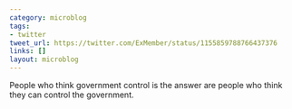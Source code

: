 ```yaml
---
category: microblog
tags:
- twitter
tweet_url: https://twitter.com/ExMember/status/1155859788766437376
links: []
layout: microblog
---
```

People who think government control is the answer are people who think they can control the government.

